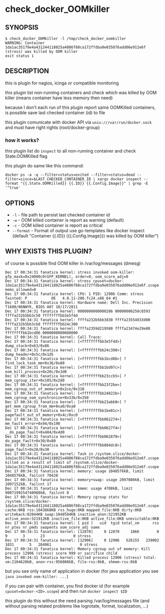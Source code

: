 # check_docker_OOMkiller

## SYNOPSIS

```
$ check_docker_OOMkiller -l /tmp/check_docker_oomkiller
WARNING: Container 1da1ac35179e4a431244118025a4806f88ca172ffdba9e035076add06e912e6f (stress) was killed by OOM killer
exit status 1
```

## DESCRIPTION
this is plugin for nagios, icinga or compatible monitoring

this plugin list non-running containers and check which was killed by OOM killer (means container have less memory then need)

because I don't each run of this plugin report same OOMKilled containers, is possible save last checked container (id) to file

this plugin comunicate with docker API via `unix:///var/run/docker.sock` and must have right rights (root/docker-group)

### how it works?
this plugin list do `inspect` to all non-running container and check State.OOMKilled flag

this plugin do same like this command:
```
docker ps -a -q --filter=status=exited --filter=status=dead --filter=since=$LAST_CHECKED_CONTAINER_ID | xargs docker inspect --format "{{.State.OOMKilled}} {{.ID}} {{.Config.Image}}" | grep -E '^true'
```

## OPTIONS
* `-l` - file path to persist last checked container id
* `-w` - OOM killed container is report as warning (default)
* `-c` - OOM killed container is report as critical
* `--format` - Format of output use go-templates like docker inspect (default "Container {{.ID}} ({{.Config.Image}}) was killed by OOM killer")

## WHY EXISTS THIS PLUGIN?

of course is possible find OOM killer in /var/log/messages (dmesg)

```
Dec 17 00:34:31 fanatica kernel: stress invoked oom-killer: gfp_mask=0x24000c0(GFP_KERNEL), order=0, oom_score_adj=0
Dec 17 00:34:31 fanatica kernel: stress cpuset=docker-1da1ac35179e4a431244118025a4806f88ca172ffdba9e035076add06e912e6f.scope mems_allowed=0
Dec 17 00:34:31 fanatica kernel: CPU: 1 PID: 12906 Comm: stress Tainted: P           OE   4.8.11-200.fc24.x86_64 #1
Dec 17 00:34:31 fanatica kernel: Hardware name: Dell Inc. Precision T1600/06NWYK, BIOS A07 10/17/2011
Dec 17 00:34:31 fanatica kernel: 0000000000000286 00000000250c8593 ffffa232b5bb3c50 ffffffffbb3e5f4d
Dec 17 00:34:31 fanatica kernel: ffffa232b5bb3d30 ffffa23554033d00 ffffa232b5bb3cb8 ffffffffbb24c308
Dec 17 00:34:31 fanatica kernel: ffffa2359d219580 ffffa23474e29e80 ffffffffbb1bcd86 0000000000080000
Dec 17 00:34:31 fanatica kernel: Call Trace:
Dec 17 00:34:31 fanatica kernel: [<ffffffffbb3e5f4d>] dump_stack+0x63/0x86
Dec 17 00:34:31 fanatica kernel: [<ffffffffbb24c308>] dump_header+0x5c/0x1d5
Dec 17 00:34:31 fanatica kernel: [<ffffffffbb1bcd86>] ? find_lock_task_mm+0x36/0x80
Dec 17 00:34:31 fanatica kernel: [<ffffffffbb1bd97c>] oom_kill_process+0x20c/0x3d0
Dec 17 00:34:31 fanatica kernel: [<ffffffffbb23ccb5>] ? mem_cgroup_iter+0x105/0x2d0
Dec 17 00:34:31 fanatica kernel: [<ffffffffbb23f2be>] mem_cgroup_out_of_memory+0x2ce/0x310
Dec 17 00:34:31 fanatica kernel: [<ffffffffbb24022b>] mem_cgroup_oom_synchronize+0x33b/0x350
Dec 17 00:34:31 fanatica kernel: [<ffffffffbb23abb0>] ? get_mem_cgroup_from_mm+0xa0/0xa0
Dec 17 00:34:31 fanatica kernel: [<ffffffffbb1be01c>] pagefault_out_of_memory+0x4c/0xc0
Dec 17 00:34:31 fanatica kernel: [<ffffffffbb062274>] mm_fault_error+0x94/0x190
Dec 17 00:34:31 fanatica kernel: [<ffffffffbb0627f4>] __do_page_fault+0x484/0x4d0
Dec 17 00:34:31 fanatica kernel: [<ffffffffbb062870>] do_page_fault+0x30/0x80
Dec 17 00:34:31 fanatica kernel: [<ffffffffbb804dc8>] page_fault+0x28/0x30
Dec 17 00:34:31 fanatica kernel: Task in /system.slice/docker-1da1ac35179e4a431244118025a4806f88ca172ffdba9e035076add06e912e6f.scope killed as a result of limit of /system.slice/docker-1da1ac35179e4a431244118025a4806f88ca172ffdba9e035076add06e912e6f.scope
Dec 17 00:34:31 fanatica kernel: memory: usage 1048576kB, limit 1048576kB, failcnt 70428
Dec 17 00:34:31 fanatica kernel: memory+swap: usage 2097080kB, limit 2097152kB, failcnt 17
Dec 17 00:34:31 fanatica kernel: kmem: usage 4708kB, limit 9007199254740988kB, failcnt 0
Dec 17 00:34:31 fanatica kernel: Memory cgroup stats for /system.slice/docker-1da1ac35179e4a431244118025a4806f88ca172ffdba9e035076add06e912e6f.scope: cache:0KB rss:1043868KB rss_huge:0KB mapped_file:0KB dirty:0KB writeback:82044KB swap:1048504KB inactive_anon:521952KB active_anon:521912KB inactive_file:0KB active_file:0KB unevictable:0KB
Dec 17 00:34:31 fanatica kernel: [ pid ]   uid  tgid total_vm      rss nr_ptes nr_pmds swapents oom_score_adj name
Dec 17 00:34:31 fanatica kernel: [12870]     0 12870     1866        0       9       3       23             0 stress
Dec 17 00:34:31 fanatica kernel: [12906]     0 12906   526155   239002    1031       5   284061             0 stress
Dec 17 00:34:31 fanatica kernel: Memory cgroup out of memory: Kill process 12906 (stress) score 999 or sacrifice child
Dec 17 00:34:31 fanatica kernel: Killed process 12906 (stress) total-vm:2104620kB, anon-rss:956008kB, file-rss:0kB, shmem-rss:0kB
```

but you see only name of application in docker (for java application you see `java invoked oom-killer: ...`)

if you can pair with container, you find docker id (for example `cpuset=docker-<ID>.scope`) and then run `docker inspect $ID`

this plugin do this without the need parsing /var/log/messages file (and without parsing related problems like logrotate, format, localization, ...)
